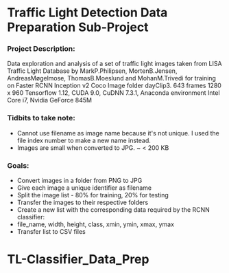 # Traffic Light Detection Data Preparation Sub-Project

### Project Description:

Data exploration and analysis of a set of traffic light images taken from
LISA Traffic Light Database by MarkP.Philipsen, MortenB.Jensen, AndreasMøgelmose, ThomasB.Moeslund and MohanM.Trivedi
for training  on Faster RCNN Inception v2 Coco
Image folder dayClip3. 643 frames 1280 x 960
Tensorflow 1.12, CUDA 9.0, CuDNN 7.3.1, Anaconda environment
Intel Core i7, Nvidia GeForce 845M 

### Tidbits to take note:
- Cannot use filename as image name because it's not unique. I used the file index number to make a new name instead.
- Images are small when converted to JPG. ~ < 200 KB

### Goals:
- Convert images in a folder from PNG to JPG
- Give each image a unique identifier as filename
- Split the image list - 80% for training, 20% for testing
- Transfer the images to their respective folders 
- Create a new list with the corresponding data required by the RCNN classifier:
- 	file_name, width, height, class, xmin, ymin, xmax, ymax
- Transfer list to CSV files 


# TL-Classifier_Data_Prep
